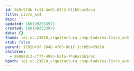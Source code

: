 ```yaml
---
id: 049c974b-fc11-4e66-8353-911b5cec5eca
title: Livro_ac4
desc: ''
updated: 1601992563979
created: 1601992563979
data: {}
fname: lei.uc.21010_arquitectura_computadores.livro_ac4
stub: false
parent: 1792b43f-5840-4f88-9d1f-1ccb564f981b
children:
  - 86866913-cf7f-4986-bafa-74a6a2bb1dec
hpath: lei.uc.21010_arquitectura_computadores.livro_ac4
---
```


